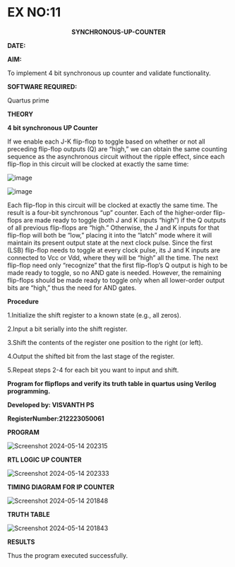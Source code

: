 # EX NO:11
<P align='center'> <b> SYNCHRONOUS-UP-COUNTER</b>

**DATE:**

**AIM:**

To implement 4 bit synchronous up counter and validate functionality.

**SOFTWARE REQUIRED:**

Quartus prime

**THEORY**

**4 bit synchronous UP Counter**

If we enable each J-K flip-flop to toggle based on whether or not all preceding flip-flop outputs (Q) are “high,” we can obtain the same counting sequence as the asynchronous circuit without the ripple effect, since each flip-flop in this circuit will be clocked at exactly the same time:

![image](https://github.com/naavaneetha/SYNCHRONOUS-UP-COUNTER/assets/154305477/d5db3fa0-e413-404c-b80e-b2f39d82e7e8)


![image](https://github.com/naavaneetha/SYNCHRONOUS-UP-COUNTER/assets/154305477/52cb61eb-d04b-442d-810c-31185a68410b)

Each flip-flop in this circuit will be clocked at exactly the same time.
The result is a four-bit synchronous “up” counter. Each of the higher-order flip-flops are made ready to toggle (both J and K inputs “high”) if the Q outputs of all previous flip-flops are “high.”
Otherwise, the J and K inputs for that flip-flop will both be “low,” placing it into the “latch” mode where it will maintain its present output state at the next clock pulse.
Since the first (LSB) flip-flop needs to toggle at every clock pulse, its J and K inputs are connected to Vcc or Vdd, where they will be “high” all the time.
The next flip-flop need only “recognize” that the first flip-flop’s Q output is high to be made ready to toggle, so no AND gate is needed.
However, the remaining flip-flops should be made ready to toggle only when all lower-order output bits are “high,” thus the need for AND gates.

**Procedure**

1.Initialize the shift register to a known state (e.g., all zeros).

2.Input a bit serially into the shift register.

3.Shift the contents of the register one position to the right (or left).

4.Output the shifted bit from the last stage of the register.

5.Repeat steps 2-4 for each bit you want to input and shift.

**Program for flipflops and verify its truth table in quartus using Verilog programming.**

**Developed by: VISVANTH PS**

**RegisterNumber:212223050061**

**PROGRAM**

![Screenshot 2024-05-14 202315](https://github.com/karuniya2005/SYNCHRONOUS-UP-COUNTER/assets/161425769/11c16ec7-4de3-4675-a190-60cebff36125)


**RTL LOGIC UP COUNTER**

![Screenshot 2024-05-14 202333](https://github.com/karuniya2005/SYNCHRONOUS-UP-COUNTER/assets/161425769/a2623159-bba6-473d-a6c2-a05fd32d017d)


**TIMING DIAGRAM FOR IP COUNTER**

![Screenshot 2024-05-14 201848](https://github.com/karuniya2005/SYNCHRONOUS-UP-COUNTER/assets/161425769/54ada763-d19c-441d-9ecb-18a948a256f8)


**TRUTH TABLE**

![Screenshot 2024-05-14 201843](https://github.com/karuniya2005/SYNCHRONOUS-UP-COUNTER/assets/161425769/dfaccd3f-54ee-41ba-b91a-d9034cc9c520)


**RESULTS**

Thus the program executed successfully.
